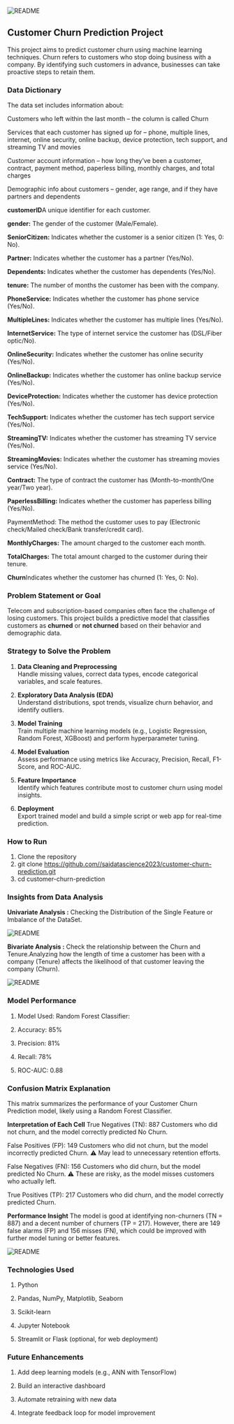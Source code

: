
![README](https://github.com/saidatascience2023/DataScienceGuidedProject/blob/main/Classification%20Projects/Customer%20Churn%20Project/images/churn.jpeg)

## Customer Churn Prediction Project

This project aims to predict customer churn using machine learning techniques. Churn refers to customers who stop doing business with a company. By identifying such customers in advance, businesses can take proactive steps to retain them.

### Data Dictionary
The data set includes information about:

Customers who left within the last month – the column is called Churn

Services that each customer has signed up for – phone, multiple lines, internet, online security, online backup, device protection, tech support, and streaming TV and movies

Customer account information – how long they’ve been a customer, contract, payment method, paperless billing, monthly charges, and total charges

Demographic info about customers – gender, age range, and if they have partners and dependents

**customerID**A unique identifier for each customer.

**gender:** The gender of the customer (Male/Female).

**SeniorCitizen:** Indicates whether the customer is a senior citizen (1: Yes, 0: No).

**Partner:** Indicates whether the customer has a partner (Yes/No).

**Dependents:** Indicates whether the customer has dependents (Yes/No).

**tenure:** The number of months the customer has been with the company.

**PhoneService:** Indicates whether the customer has phone service (Yes/No).

**MultipleLines:** Indicates whether the customer has multiple lines (Yes/No).

**InternetService:** The type of internet service the customer has (DSL/Fiber optic/No).

**OnlineSecurity:** Indicates whether the customer has online security (Yes/No).

**OnlineBackup:** Indicates whether the customer has online backup service (Yes/No).

**DeviceProtection:** Indicates whether the customer has device protection (Yes/No).

**TechSupport:** Indicates whether the customer has tech support service (Yes/No).

**StreamingTV:** Indicates whether the customer has streaming TV service (Yes/No).

**StreamingMovies:** Indicates whether the customer has streaming movies service (Yes/No).

**Contract:** The type of contract the customer has (Month-to-month/One year/Two year).

**PaperlessBilling:** Indicates whether the customer has paperless billing (Yes/No).

PaymentMethod: The method the customer uses to pay (Electronic check/Mailed check/Bank transfer/credit card).

**MonthlyCharges:** The amount charged to the customer each month.

**TotalCharges:** The total amount charged to the customer during their tenure.

**Churn**Indicates whether the customer has churned (1: Yes, 0: No).

### Problem Statement or Goal 

Telecom and subscription-based companies often face the challenge of losing customers. This project builds a predictive model that classifies customers as **churned** or **not churned** based on their behavior and demographic data.

### Strategy to Solve the Problem

1. **Data Cleaning and Preprocessing**  
  Handle missing values, correct data types, encode categorical variables, and scale features.

2. **Exploratory Data Analysis (EDA)**  
  Understand distributions, spot trends, visualize churn behavior, and identify outliers.

3. **Model Training**  
  Train multiple machine learning models (e.g., Logistic Regression, Random Forest, XGBoost) and perform hyperparameter tuning.

4. **Model Evaluation**  
  Assess performance using metrics like Accuracy, Precision, Recall, F1-Score, and ROC-AUC.

5. **Feature Importance**  
  Identify which features contribute most to customer churn using model insights.

6. **Deployment**  
  Export trained model and build a simple script or web app for real-time prediction.

### How to Run

1. Clone the repository  
2. git clone https://github.com//saidatascience2023/customer-churn-prediction.git
3. cd customer-churn-prediction

### Insights from Data Analysis

**Univariate Analysis :** Checking the Distribution of the Single Feature or Imbalance of the DataSet.

![README](https://github.com/saidatascience2023/DataScienceGuidedProject/blob/main/Classification%20Projects/Customer%20Churn%20Project/images/Random-Forest-Classifier-Customer_Churn-ipynb-Colab-04-10-2025_04_58_PM.png)

**Bivariate Analysis :** Check the relationship between the Churn and Tenure.Analyzing how the length of time a customer has been with a company (Tenure) affects the likelihood of that customer leaving the company (Churn).

![README](https://github.com/saidatascience2023/DataScienceGuidedProject/blob/main/Classification%20Projects/Customer%20Churn%20Project/images/Random-Forest-Classifier-Customer_Churn-ipynb-Colab-04-10-2025_05_27_PM.png)

### Model Performance

1. Model Used: Random Forest Classifier:

2. Accuracy: 85%

3. Precision: 81%

4. Recall: 78%

5. ROC-AUC: 0.88

### Confusion Matrix Explanation
This matrix summarizes the performance of your Customer Churn Prediction model, likely using a Random Forest Classifier.


**Interpretation of Each Cell**
True Negatives (TN): 887
Customers who did not churn, and the model correctly predicted No Churn.

False Positives (FP): 149
Customers who did not churn, but the model incorrectly predicted Churn.
⚠️ May lead to unnecessary retention efforts.

False Negatives (FN): 156
Customers who did churn, but the model predicted No Churn.
⚠️ These are risky, as the model misses customers who actually left.

True Positives (TP): 217
Customers who did churn, and the model correctly predicted Churn.

**Performance Insight**
The model is good at identifying non-churners (TN = 887) and a decent number of churners (TP = 217).
However, there are 149 false alarms (FP) and 156 misses (FN), which could be improved with further model tuning or better features.

![README](https://github.com/saidatascience2023/DataScienceGuidedProject/blob/main/Classification%20Projects/Customer%20Churn%20Project/images/Random-Forest-Classifier-Customer_Churn-ipynb-Colab-04-10-2025_05_31_PM.png)

### Technologies Used

1. Python

2. Pandas, NumPy, Matplotlib, Seaborn

3. Scikit-learn

4. Jupyter Notebook

5. Streamlit or Flask (optional, for web deployment)

### Future Enhancements

1. Add deep learning models (e.g., ANN with TensorFlow)

2. Build an interactive dashboard

3. Automate retraining with new data

4. Integrate feedback loop for model improvement

